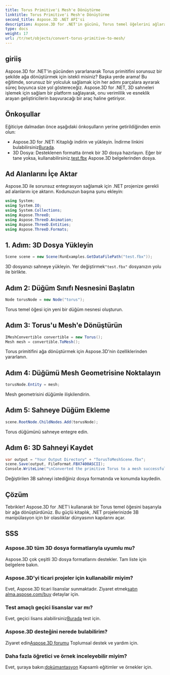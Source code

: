 ```yaml
---
title: Torus Primitive'i Mesh'e Dönüştürme
linktitle: Torus Primitive'i Mesh'e Dönüştürme
second_title: Aspose.3D .NET API'si
description: Aspose.3D for .NET'in gücünü, Torus temel öğelerini ağlara dönüştürmeye ilişkin adım adım kılavuzumuzla keşfedin. 3D geliştirmenizi zahmetsizce yükseltin!
type: docs
weight: 17
url: /tr/net/objects/convert-torus-primitive-to-mesh/
---
```

## giriiş
Aspose.3D for .NET'in gücünden yararlanarak Torus primitifini sorunsuz bir şekilde ağa dönüştürmek için istekli misiniz? Başka yerde arama! Bu eğitimde, sorunsuz bir yolculuk sağlamak için her adımı parçalara ayırarak süreç boyunca size yol göstereceğiz. Aspose.3D for .NET, 3D sahneleri işlemek için sağlam bir platform sağlayarak, onu verimlilik ve esneklik arayan geliştiricilerin başvuracağı bir araç haline getiriyor.
## Önkoşullar
Eğiticiye dalmadan önce aşağıdaki önkoşulların yerine getirildiğinden emin olun:
-  Aspose.3D for .NET: Kitaplığı indirin ve yükleyin. İndirme linkini bulabilirsiniz[Burada](https://releases.aspose.com/3d/net/).
-  3D Dosya: Desteklenen formatta örnek bir 3D dosya hazırlayın. Eğer bir tane yoksa, kullanabilirsiniz.[test.fbx](https://reference.aspose.com/3d/net/) Aspose.3D belgelerinden dosya.
## Ad Alanlarını İçe Aktar
Aspose.3D ile sorunsuz entegrasyon sağlamak için .NET projenize gerekli ad alanlarını içe aktarın. Kodunuzun başına şunu ekleyin:
```csharp
using System;
using System.IO;
using System.Collections;
using Aspose.ThreeD;
using Aspose.ThreeD.Animation;
using Aspose.ThreeD.Entities;
using Aspose.ThreeD.Formats;
```
## 1. Adım: 3D Dosya Yükleyin
```csharp
Scene scene = new Scene(RunExamples.GetDataFilePath("test.fbx"));
```
3D dosyanızı sahneye yükleyin. Yer değiştirmek`"test.fbx"` dosyanızın yolu ile birlikte.
## Adım 2: Düğüm Sınıfı Nesnesini Başlatın
```csharp
Node torusNode = new Node("torus");
```
Torus temel öğesi için yeni bir düğüm nesnesi oluşturun.
## Adım 3: Torus'u Mesh'e Dönüştürün
```csharp
IMeshConvertible convertible = new Torus();
Mesh mesh = convertible.ToMesh();
```
Torus primitifini ağa dönüştürmek için Aspose.3D'nin özelliklerinden yararlanın.
## Adım 4: Düğümü Mesh Geometrisine Noktalayın
```csharp
torusNode.Entity = mesh;
```
Mesh geometrisini düğümle ilişkilendirin.
## Adım 5: Sahneye Düğüm Ekleme
```csharp
scene.RootNode.ChildNodes.Add(torusNode);
```
Torus düğümünü sahneye entegre edin.
## Adım 6: 3D Sahneyi Kaydet
```csharp
var output = "Your Output Directory" + "TorusToMeshScene.fbx";
scene.Save(output, FileFormat.FBX7400ASCII);
Console.WriteLine("\nConverted the primitive Torus to a mesh successfully.\nFile saved at " + output);
```
Değiştirilen 3B sahneyi istediğiniz dosya formatında ve konumda kaydedin.
## Çözüm
Tebrikler! Aspose.3D for .NET'i kullanarak bir Torus temel öğesini başarıyla bir ağa dönüştürdünüz. Bu güçlü kitaplık, .NET projelerinizde 3B manipülasyon için bir olasılıklar dünyasının kapılarını açar.
## SSS
### Aspose.3D tüm 3D dosya formatlarıyla uyumlu mu?
Aspose.3D çok çeşitli 3D dosya formatlarını destekler. Tam liste için belgelere bakın.
### Aspose.3D'yi ticari projeler için kullanabilir miyim?
 Evet, Aspose.3D ticari lisanslar sunmaktadır. Ziyaret etmek[satın alma.aspose.com/buy](https://purchase.aspose.com/buy) detaylar için.
### Test amaçlı geçici lisanslar var mı?
 Evet, geçici lisans alabilirsiniz[Burada](https://purchase.aspose.com/temporary-license/) test için.
### Aspose.3D desteğini nerede bulabilirim?
 Ziyaret edin[Aspose.3D forumu](https://forum.aspose.com/c/3d/18) Toplumsal destek ve yardım için.
### Daha fazla öğretici ve örnek inceleyebilir miyim?
 Evet, şuraya bakın:[dokümantasyon](https://reference.aspose.com/3d/net/) Kapsamlı eğitimler ve örnekler için.